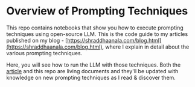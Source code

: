 # Overview of Prompting Techniques
This repo contains notebooks that show you how to execute prompting techniques using open-source LLM.
This is the code guide to my articles published on my blog - [https://shraddhaanala.com/blog.html](https://shraddhaanala.com/blog.html), 
where I explain in detail about the various prompting techniques.

Here, you will see how to run the LLM with those techniques.
Both the [article]() and this repo are living documents and they'll be updated with knowledge on new prompting techniques as I read & discover them. 
